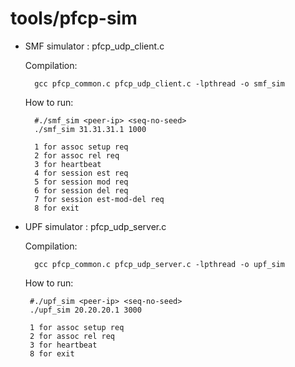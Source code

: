 # tools/pfcp-sim
  - SMF simulator : pfcp_udp_client.c
    
    Compilation:
      ```
        gcc pfcp_common.c pfcp_udp_client.c -lpthread -o smf_sim
      ```
    How to run:
    ```
      #./smf_sim <peer-ip> <seq-no-seed>
      ./smf_sim 31.31.31.1 1000
      
      1 for assoc setup req
      2 for assoc rel req
      3 for heartbeat 
      4 for session est req
      5 for session mod req
      6 for session del req
      7 for session est-mod-del req
      8 for exit

    ```
  - UPF simulator : pfcp_udp_server.c

    Compilation:
      ```
        gcc pfcp_common.c pfcp_udp_server.c -lpthread -o upf_sim
      ```
    How to run:
    ```
     #./upf_sim <peer-ip> <seq-no-seed>
     ./upf_sim 20.20.20.1 3000

     1 for assoc setup req
     2 for assoc rel req
     3 for heartbeat 
     8 for exit

    ```
